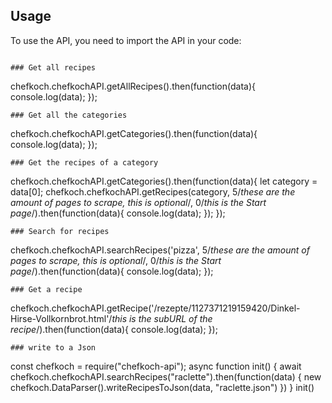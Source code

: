 
## Usage
To use the API, you need to import the API in your code:
```

### Get all recipes

```
chefkoch.chefkochAPI.getAllRecipes().then(function(data){
    console.log(data);
});
```
### Get all the categories
```
chefkoch.chefkochAPI.getCategories().then(function(data){
    console.log(data);
});
```
### Get the recipes of a category
```
chefkoch.chefkochAPI.getCategories().then(function(data){
    let category = data[0];
    chefkoch.chefkochAPI.getRecipes(category, 5/*these are the amount of pages to scrape, this is optional*/, 0/*this is the Start page*/).then(function(data){
        console.log(data);
    });
});
```
### Search for recipes
```
chefkoch.chefkochAPI.searchRecipes('pizza', 5/*these are the amount of pages to scrape, this is optional*/, 0/*this is the Start page*/).then(function(data){
    console.log(data);
});
```
### Get a recipe
```
chefkoch.chefkochAPI.getRecipe('/rezepte/1127371219159420/Dinkel-Hirse-Vollkornbrot.html'/*this is the subURL of the recipe*/).then(function(data){
    console.log(data);
});
```
### write to a Json
```
const chefkoch = require("chefkoch-api");
async function init() {
    await chefkoch.chefkochAPI.searchRecipes("raclette").then(function(data) {
        new chefkoch.DataParser().writeRecipesToJson(data, "raclette.json")
    })
}
init()
```
